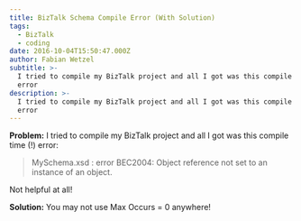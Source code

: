 ```yaml
---
title: BizTalk Schema Compile Error (With Solution)
tags:
  - BizTalk
  - coding
date: 2016-10-04T15:50:47.000Z
author: Fabian Wetzel
subtitle: >-
  I tried to compile my BizTalk project and all I got was this compile time (!)
  error
description: >-
  I tried to compile my BizTalk project and all I got was this compile time (!)
  error
---
```


**Problem:** I tried to compile my BizTalk project and all I got was this compile time (!) error:

> MySchema.xsd : error BEC2004: Object reference not set to an instance of an object.

Not helpful at all!

**Solution:** You may not use Max Occurs = 0 anywhere!


